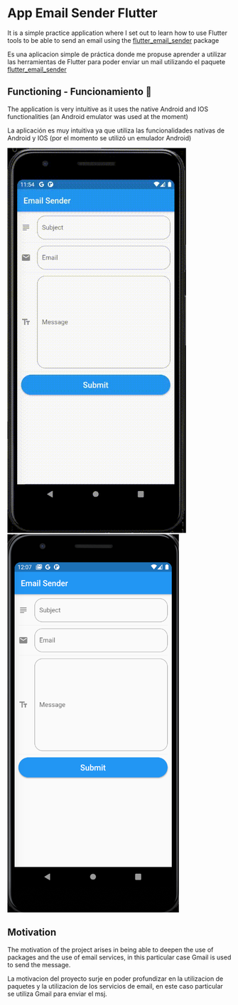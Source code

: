 # App Email Sender Flutter
It is a simple practice application where I set out to learn how to use Flutter tools to be able to send an email using the [flutter_email_sender](https://pub.dev/packages/flutter_email_sender) package

Es una aplicacion simple de práctica donde me propuse aprender a utilizar las herramientas de Flutter para poder enviar un mail utilizando el paquete [flutter_email_sender](https://pub.dev/packages/flutter_email_sender)

## Functioning - Funcionamiento 🚀
The application is very intuitive as it uses the native Android and IOS functionalities (an Android emulator was used at the moment)

La aplicación es muy intuitiva ya que utiliza las funcionalidades nativas de Android y IOS (por el momento se utilizó un emulador Android) 

![](https://github.com/TazMania-Git/Flutter_Email_Sender/blob/main/android/app/src/assets/Flutter_email_sender-2021-09-13_23.54.49.gif)
![Alt text](https://github.com/TazMania-Git/Flutter_Email_Sender/blob/main/android/app/src/assets/Flutter_email_sender.png)

## Motivation
The motivation of the project arises in being able to deepen the use of packages and the use of email services, in this particular case Gmail is used to send the message.

La motivacion del proyecto surje en poder profundizar en la utilizacion de paquetes y la utilizacion de los servicios de email, en este caso particular se utiliza Gmail para enviar el msj.
